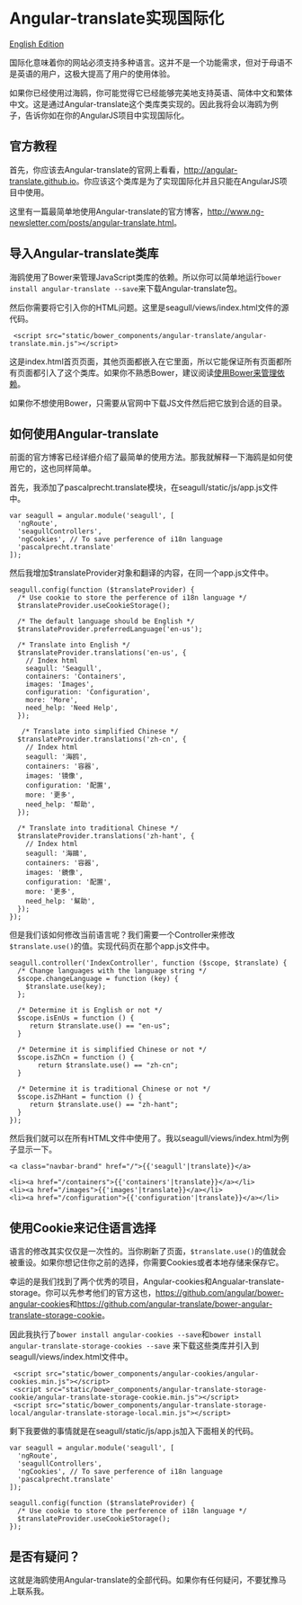 
# Angular-translate实现国际化

[English Edition](2014-10-18-implement-i18n-with-angular-translate.md)

国际化意味着你的网站必须支持多种语言。这并不是一个功能需求，但对于母语不是英语的用户，这极大提高了用户的使用体验。

如果你已经使用过海鸥，你可能觉得它已经能够完美地支持英语、简体中文和繁体中文。这是通过Angular-translate这个类库类实现的。因此我将会以海鸥为例子，告诉你如在你的AngularJS项目中实现国际化。

## 官方教程

首先，你应该去Angular-translate的官网上看看，<http://angular-translate.github.io>。你应该这个类库是为了实现国际化并且只能在AngularJS项目中使用。

这里有一篇最简单地使用Angular-translate的官方博客，<http://www.ng-newsletter.com/posts/angular-translate.html>。

## 导入Angular-translate类库

海鸥使用了Bower来管理JavaScript类库的依赖。所以你可以简单地运行`bower install angular-translate --save`来下载Angular-translate包。

然后你需要将它引入你的HTML问题。这里是seagull/views/index.html文件的源代码。

```
 <script src="static/bower_components/angular-translate/angular-translate.min.js"></script>
```

这是index.html首页页面，其他页面都嵌入在它里面，所以它能保证所有页面都所有页面都引入了这个类库。如果你不熟悉Bower，建议阅读[使用Bower来管理依赖](2014-10-26-use-bower-to-manage-dependency-zh.md)。

如果你不想使用Bower，只需要从官网中下载JS文件然后把它放到合适的目录。

## 如何使用Angular-translate

前面的官方博客已经详细介绍了最简单的使用方法。那我就解释一下海鸥是如何使用它的，这也同样简单。

首先，我添加了pascalprecht.translate模块，在seagull/static/js/app.js文件中。

```
var seagull = angular.module('seagull', [
  'ngRoute',
  'seagullControllers',
  'ngCookies', // To save perference of i18n language
  'pascalprecht.translate'
]);
```

然后我增加$translateProvider对象和翻译的内容，在同一个app.js文件中。

```
seagull.config(function ($translateProvider) {
  /* Use cookie to store the perference of i18n language */
  $translateProvider.useCookieStorage();

  /* The default language should be English */
  $translateProvider.preferredLanguage('en-us');

  /* Translate into English */
  $translateProvider.translations('en-us', {
    // Index html
    seagull: 'Seagull',
    containers: 'Containers',
    images: 'Images',
    configuration: 'Configuration',
    more: 'More',
    need_help: 'Need Help',
  });

   /* Translate into simplified Chinese */
  $translateProvider.translations('zh-cn', {
    // Index html
    seagull: '海鸥',
    containers: '容器',
    images: '镜像',
    configuration: '配置',
    more: '更多',
    need_help: '帮助',
  });

  /* Translate into traditional Chinese */
  $translateProvider.translations('zh-hant', {
    // Index html
    seagull: '海鷗',
    containers: '容器',
    images: '鏡像',
    configuration: '配置',
    more: '更多',
    need_help: '幫助',
  });
});
```

但是我们该如何修改当前语言呢？我们需要一个Controller来修改``$translate.use()``的值。实现代码页在那个app.js文件中。

```
seagull.controller('IndexController', function ($scope, $translate) {
  /* Change languages with the language string */
  $scope.changeLanguage = function (key) {
    $translate.use(key);
  };

  /* Determine it is English or not */
  $scope.isEnUs = function () {
     return $translate.use() == "en-us";
  }

  /* Determine it is simplified Chinese or not */
  $scope.isZhCn = function () {
	   return $translate.use() == "zh-cn";
  }

  /* Determine it is traditional Chinese or not */
  $scope.isZhHant = function () {
     return $translate.use() == "zh-hant";
  }
});
```

然后我们就可以在所有HTML文件中使用了。我以seagull/views/index.html为例子显示一下。

```
<a class="navbar-brand" href="/">{{'seagull'|translate}}</a>

<li><a href="/containers">{{'containers'|translate}}</a></li>
<li><a href="/images">{{'images'|translate}}</a></li>
<li><a href="/configuration">{{'configuration'|translate}}</a></li>
```

## 使用Cookie来记住语言选择

语言的修改其实仅仅是一次性的。当你刷新了页面，`$translate.use()`的值就会被重设。如果你想记住你之前的选择，你需要Cookies或者本地存储来保存它。

幸运的是我们找到了两个优秀的项目，Angular-cookies和Angualar-translate-storage。你可以先参考他们的官方这也，<https://github.com/angular/bower-angular-cookies>和<https://github.com/angular-translate/bower-angular-translate-storage-cookie>。

因此我执行了`bower install angular-cookies --save`和`bower install angular-translate-storage-cookies --save` 来下载这些类库并引入到seagull/views/index.html文件中。

```
 <script src="static/bower_components/angular-cookies/angular-cookies.min.js"></script>
 <script src="static/bower_components/angular-translate-storage-cookie/angular-translate-storage-cookie.min.js"></script>
 <script src="static/bower_components/angular-translate-storage-local/angular-translate-storage-local.min.js"></script>
```

剩下我要做的事情就是在seagull/static/js/app.js加入下面相关的代码。

```
var seagull = angular.module('seagull', [
  'ngRoute',
  'seagullControllers',
  'ngCookies', // To save perference of i18n language
  'pascalprecht.translate'
]);
```

```
seagull.config(function ($translateProvider) {
  /* Use cookie to store the perference of i18n language */
  $translateProvider.useCookieStorage();
});
```

## 是否有疑问？

这就是海鸥使用Angular-translate的全部代码。如果你有任何疑问，不要犹豫马上联系我。
